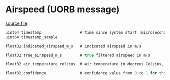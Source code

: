 # Airspeed (UORB message)



[source file](https://github.com/PX4/PX4-Autopilot/blob/release/1.15/msg/Airspeed.msg)

```c
uint64 timestamp                 # time since system start (microseconds)
uint64 timestamp_sample

float32 indicated_airspeed_m_s   # indicated airspeed in m/s

float32 true_airspeed_m_s        # true filtered airspeed in m/s

float32 air_temperature_celsius  # air temperature in degrees Celsius, -1000 if unknown

float32 confidence               # confidence value from 0 to 1 for this sensor

```
